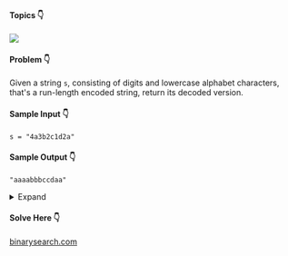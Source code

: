#### Topics :point_down:
![](https://img.shields.io/badge/-string-wheat)

#### Problem :point_down:
Given a string `s`, consisting of digits and lowercase alphabet characters, that's a run-length encoded string, return its decoded version.
#### Sample Input :point_down:
```
s = "4a3b2c1d2a"
```
#### Sample Output :point_down:
```
"aaaabbbccdaa"
```
<details>
<summary>Expand</summary>

#### Python :point_down:
```py
def solve(s):
    t = []
    n = 0
    for i in s:
        if i.isdigit():
            n = n * 10 + int(i)
        else:
            t.extend([n, i])
            n = 0

    e = ''
    for i in range(0, len(t), 2):
        e += (t[i] * t[i+1])

    return e
```
#### Time Complexity :point_down:
```
O(n)
```
#### Space Complexity :point_down:
```
O(1)
```
</details>

#### Solve Here :point_down:
[binarysearch.com](https://binarysearch.com/problems/Run-Length-Decoding)
